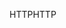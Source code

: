 <span data-ttu-id="86d3d-101">HTTP</span><span class="sxs-lookup"><span data-stu-id="86d3d-101">HTTP</span></span>